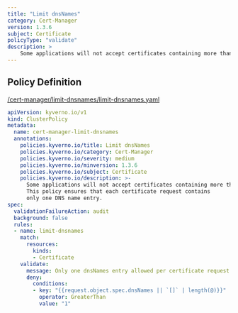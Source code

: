 ```yaml
---
title: "Limit dnsNames"
category: Cert-Manager
version: 1.3.6
subject: Certificate
policyType: "validate"
description: >
    Some applications will not accept certificates containing more than a single name. This policy ensures that each certificate request contains only one DNS name entry.
---
```


## Policy Definition
<a href="https://github.com/kyverno/policies/raw/main//cert-manager/limit-dnsnames/limit-dnsnames.yaml" target="-blank">/cert-manager/limit-dnsnames/limit-dnsnames.yaml</a>

```yaml
apiVersion: kyverno.io/v1
kind: ClusterPolicy
metadata:
  name: cert-manager-limit-dnsnames
  annotations:
    policies.kyverno.io/title: Limit dnsNames
    policies.kyverno.io/category: Cert-Manager
    policies.kyverno.io/severity: medium
    policies.kyverno.io/minversion: 1.3.6
    policies.kyverno.io/subject: Certificate
    policies.kyverno.io/description: >-
      Some applications will not accept certificates containing more than a single name.
      This policy ensures that each certificate request contains
      only one DNS name entry.
spec:
  validationFailureAction: audit
  background: false
  rules:
  - name: limit-dnsnames
    match:
      resources:
        kinds:
        - Certificate
    validate:
      message: Only one dnsNames entry allowed per certificate request.
      deny:
        conditions:
        - key: "{{request.object.spec.dnsNames || `[]` | length(@)}}"
          operator: GreaterThan
          value: "1"
```
